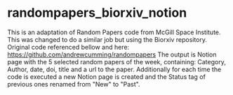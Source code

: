 # randompapers_biorxiv_notion

This is an adaptation of Random Papers code from McGill Space Institute. This was changed to do a similar job but using the Biorxiv repository. Original code referenced bellow and here: https://github.com/andrewcumming/randompapers
The output is Notion page with the 5 selected random papers of the week, containing: Category, Author, date, doi, title and a url to the paper.
Additionally for each time the code is executed a new Notion page is created and the Status tag of previous ones renamed from "New" to "Past".
